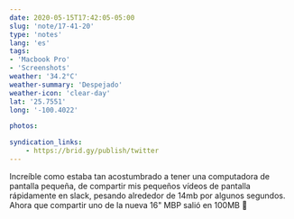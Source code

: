 ```yaml
---
date: 2020-05-15T17:42:05-05:00
slug: 'note/17-41-20'
type: 'notes'
lang: 'es'
tags:
- 'Macbook Pro'
- 'Screenshots'
weather: '34.2°C'
weather-summary: 'Despejado'
weather-icon: 'clear-day'
lat: '25.7551'
long: '-100.4022'

photos:

syndication_links:
    - https://brid.gy/publish/twitter
---
```

Increíble como estaba tan acostumbrado a tener una computadora de pantalla pequeña, de compartir mis pequeños vídeos de pantalla rápidamente en slack, pesando alrededor de 14mb por algunos segundos. Ahora que compartir uno de la nueva 16" MBP salió en 100MB 🤯

 
